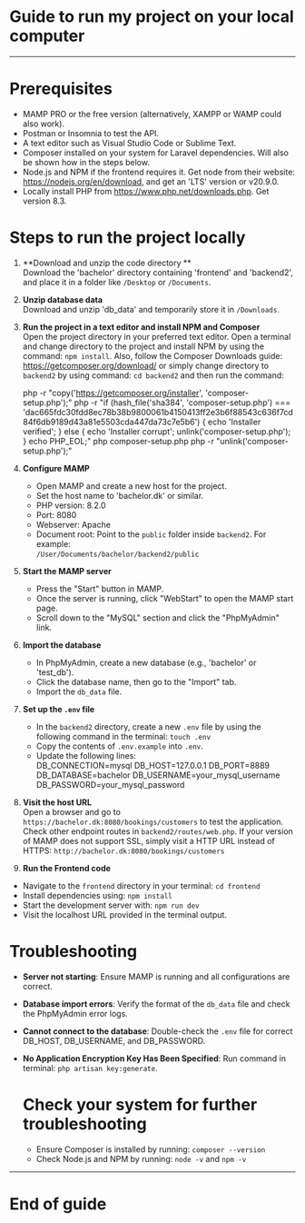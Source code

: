 # Guide to run my project on your local computer

----------------------------------------

# Prerequisites
- MAMP PRO or the free version (alternatively, XAMPP or WAMP could also work).
- Postman or Insomnia to test the API.
- A text editor such as Visual Studio Code or Sublime Text.
- Composer installed on your system for Laravel dependencies. Will also be shown how in the steps below.
- Node.js and NPM if the frontend requires it. Get node from their website: https://nodejs.org/en/download, and get an 'LTS' version or v20.9.0.
- Locally install PHP from https://www.php.net/downloads.php. Get version 8.3.

# Steps to run the project locally

1. **Download and unzip the code directory **  
   Download the 'bachelor' directory containing 'frontend' and 'backend2', and place it in a folder like `/Desktop` or `/Documents`. 

2. **Unzip database data**  
   Download and unzip 'db_data' and temporarily store it in `/Downloads`.

3. **Run the project in a text editor and install NPM and Composer**  
   Open the project directory in your preferred text editor. Open a terminal and change directory to the project and install NPM by using the command: `npm install`. 
   Also, follow the Composer Downloads guide: https://getcomposer.org/download/ or simply change directory to `backend2` by using command: `cd backend2` and then run the command:

   php -r "copy('https://getcomposer.org/installer', 'composer-setup.php');"
   php -r "if (hash_file('sha384', 'composer-setup.php') === 'dac665fdc30fdd8ec78b38b9800061b4150413ff2e3b6f88543c636f7cd84f6db9189d43a81e5503cda447da73c7e5b6') { echo 'Installer 
   verified'; } else { echo 'Installer corrupt'; unlink('composer-setup.php'); } echo PHP_EOL;"
   php composer-setup.php
   php -r "unlink('composer-setup.php');"

5. **Configure MAMP**  
   - Open MAMP and create a new host for the project.  
   - Set the host name to 'bachelor.dk' or similar.  
   - PHP version: 8.2.0  
   - Port: 8080  
   - Webserver: Apache  
   - Document root: Point to the `public` folder inside `backend2`. For example:  
     `/User/Documents/bachelor/backend2/public`

6. **Start the MAMP server**  
   - Press the "Start" button in MAMP.  
   - Once the server is running, click "WebStart" to open the MAMP start page.  
   - Scroll down to the "MySQL" section and click the "PhpMyAdmin" link.

7. **Import the database**  
   - In PhpMyAdmin, create a new database (e.g., 'bachelor' or 'test_db').  
   - Click the database name, then go to the "Import" tab.  
   - Import the `db_data` file.

8. **Set up the `.env` file**  
   - In the `backend2` directory, create a new `.env` file by using the following command in the terminal:  `touch .env`
   - Copy the contents of `.env.example` into `.env`.  
   - Update the following lines:  
     DB_CONNECTION=mysql
     DB_HOST=127.0.0.1
     DB_PORT=8889
     DB_DATABASE=bachelor
     DB_USERNAME=your_mysql_username
     DB_PASSWORD=your_mysql_password

9. **Visit the host URL**  
   Open a browser and go to `https://bachelor.dk:8080/bookings/customers` to test the application. Check other endpoint routes in `backend2/routes/web.php`.
   If your version of MAMP does not support SSL, simply visit a HTTP URL instead of HTTPS: `http://bachelor.dk:8080/bookings/customers`

10. **Run the Frontend code**  
   - Navigate to the `frontend` directory in your terminal:  `cd frontend`
   - Install dependencies using:  `npm install`
   - Start the development server with:  `npm run dev`
   - Visit the localhost URL provided in the terminal output.


# Troubleshooting
- **Server not starting**: Ensure MAMP is running and all configurations are correct.  
- **Database import errors**: Verify the format of the `db_data` file and check the PhpMyAdmin error logs.  
- **Cannot connect to the database**: Double-check the `.env` file for correct DB_HOST, DB_USERNAME, and DB_PASSWORD.
- **No Application Encryption Key Has Been Specified**: Run command in terminal: `php artisan key:generate`.
    
    # Check your system for further troubleshooting
    - Ensure Composer is installed by running: `composer --version`
    - Check Node.js and NPM by running: `node -v` and `npm -v`



--------------------------------------------------

# End of guide
